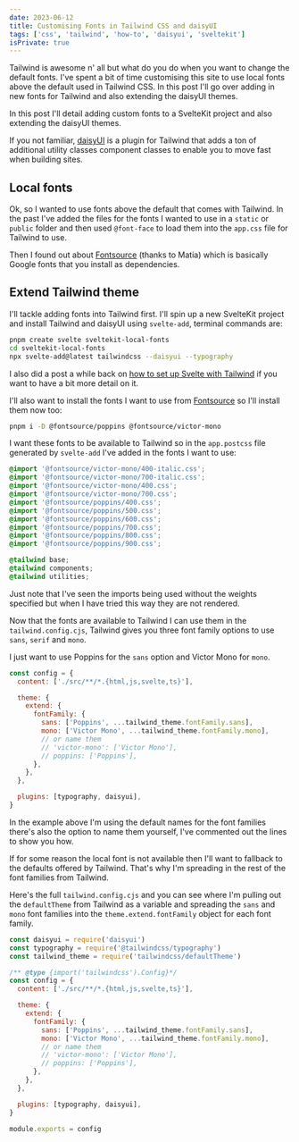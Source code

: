 ```yaml
---
date: 2023-06-12
title: Customising Fonts in Tailwind CSS and daisyUI
tags: ['css', 'tailwind', 'how-to', 'daisyui', 'sveltekit']
isPrivate: true
---
```


Tailwind is awesome n' all but what do you do when you want to change
the default fonts. I've spent a bit of time customising this site to
use local fonts above the default used in Tailwind CSS. In this post
I'll go over adding in new fonts for Tailwind and also extending the
daisyUI themes.

In this post I'll detail adding custom fonts to a SvelteKit project
and also extending the daisyUI themes.

If you not familiar, [daisyUI] is a plugin for Tailwind that adds a
ton of additional utility classes component classes to enable you to
move fast when building sites.

## Local fonts

Ok, so I wanted to use fonts above the default that comes with
Tailwind. In the past I've added the files for the fonts I wanted to
use in a `static` or `public` folder and then used `@font-face` to
load them into the `app.css` file for Tailwind to use.

Then I found out about [Fontsource] (thanks to Matia) which is
basically Google fonts that you install as dependencies.

## Extend Tailwind theme

I'll tackle adding fonts into Tailwind first. I'll spin up a new
SvelteKit project and install Tailwind and daisyUI using `svelte-add`,
terminal commands are:

```bash
pnpm create svelte sveltekit-local-fonts
cd sveltekit-local-fonts
npx svelte-add@latest tailwindcss --daisyui --typography
```

I also did a post a while back on [how to set up Svelte with Tailwind]
if you want to have a bit more detail on it.

I'll also want to install the fonts I want to use from [Fontsource] so
I'll install them now too:

```bash
pnpm i -D @fontsource/poppins @fontsource/victor-mono
```

I want these fonts to be available to Tailwind so in the `app.postcss`
file generated by `svelte-add` I've added in the fonts I want to use:

```css
@import '@fontsource/victor-mono/400-italic.css';
@import '@fontsource/victor-mono/700-italic.css';
@import '@fontsource/victor-mono/400.css';
@import '@fontsource/victor-mono/700.css';
@import '@fontsource/poppins/400.css';
@import '@fontsource/poppins/500.css';
@import '@fontsource/poppins/600.css';
@import '@fontsource/poppins/700.css';
@import '@fontsource/poppins/800.css';
@import '@fontsource/poppins/900.css';

@tailwind base;
@tailwind components;
@tailwind utilities;
```

Just note that I've seen the imports being used without the weights
specified but when I have tried this way they are not rendered.

Now that the fonts are available to Tailwind I can use them in the
`tailwind.config.cjs`, Tailwind gives you three font family options to
use `sans`, `serif` and `mono`.

I just want to use Poppins for the `sans` option and Victor Mono for
`mono`.

```js
const config = {
  content: ['./src/**/*.{html,js,svelte,ts}'],

  theme: {
    extend: {
      fontFamily: {
        sans: ['Poppins', ...tailwind_theme.fontFamily.sans],
        mono: ['Victor Mono', ...tailwind_theme.fontFamily.mono],
        // or name them
        // 'victor-mono': ['Victor Mono'],
        // poppins: ['Poppins'],
      },
    },
  },

  plugins: [typography, daisyui],
}
```

In the example above I'm using the default names for the font families
there's also the option to name them yourself, I've commented out the
lines to show you how.

If for some reason the local font is not available then I'll want to
fallback to the defaults offered by Tailwind. That's why I'm spreading
in the rest of the font families from Tailwind.

Here's the full `tailwind.config.cjs` and you can see where I'm
pulling out the `defaultTheme` from Tailwind as a variable and
spreading the `sans` and `mono` font families into the
`theme.extend.fontFamily` object for each font family.

```js
const daisyui = require('daisyui')
const typography = require('@tailwindcss/typography')
const tailwind_theme = require('tailwindcss/defaultTheme')

/** @type {import('tailwindcss').Config}*/
const config = {
  content: ['./src/**/*.{html,js,svelte,ts}'],

  theme: {
    extend: {
      fontFamily: {
        sans: ['Poppins', ...tailwind_theme.fontFamily.sans],
        mono: ['Victor Mono', ...tailwind_theme.fontFamily.mono],
        // or name them
        // 'victor-mono': ['Victor Mono'],
        // poppins: ['Poppins'],
      },
    },
  },

  plugins: [typography, daisyui],
}

module.exports = config
```

<!-- Links -->

[daisyUI]: https://daisyui.com/
[sveltekit-local-fonts]:
  https://github.com/spences10/sveltekit-local-fonts
[fontsource]: https://fontsource.org
[daisyUI themes]:
  https://github.com/saadeghi/daisyui/blob/498f6af3a9723b940ed0f119a7b29049ef3c45a9/src/theming/themes.js
[discussion pouya answered]:
  https://github.com/saadeghi/daisyui/discussions/653#discussioncomment-2438428
[tailwind play example]:
  https://play.tailwindcss.com/LzYodJ0VMd?file=config
[how to set up svelte with tailwind]:
  https://scottspence.com/posts/how-to-set-up-svelte-with-tailwind
